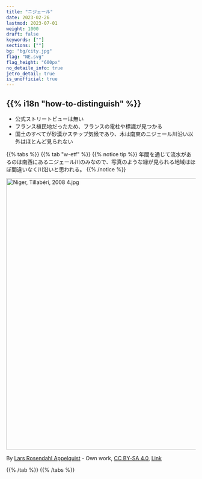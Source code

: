 ```yaml
---
title: "ニジェール"
date: 2023-02-26
lastmod: 2023-07-01
weight: 1000
draft: false
keywords: [""]
sections: [""]
bg: "bg/city.jpg"
flag: "NE.svg"
flag_height: "600px"
no_detaile_info: true
jetro_detail: true
is_unofficial: true
---
```


<div class="main-desciption country-description">
    <h2 class="section-title">{{% i18n "how-to-distinguish" %}}</h2>
    <ul class="rule-list">
        <li class="no-evidence">公式ストリートビューは無い</li>
        <li>フランス植民地だったため、フランスの電柱や標識が見つかる</li>
        <li>国土のすべてが砂漠かステップ気候であり、木は南東のニジェール川沿い以外はほとんど見られない</li>
    </ul>
</div>

{{% tabs %}}
{{% tab "w-etf" %}}
{{% notice tip %}}
年間を通じて流水があるのは南西にあるニジェール川のみなので、写真のような緑が見られる地域はほぼ間違いなく川沿いと思われる。
{{% /notice %}}
<div class="googlemap-if no-margin">
<p><a href="https://commons.wikimedia.org/wiki/File:Niger,_Tillab%C3%A9ri,_2008_4.jpg#/media/File:Niger,_Tillab%C3%A9ri,_2008_4.jpg"><img src="https://upload.wikimedia.org/wikipedia/commons/4/4c/Niger%2C_Tillab%C3%A9ri%2C_2008_4.jpg" alt="Niger, Tillabéri, 2008 4.jpg" height="720" width="960"></a></p><p>By <a href="//commons.wikimedia.org/w/index.php?title=User:Lars_Rosendahl_Appelquist&amp;action=edit&amp;redlink=1" class="new" title="User:Lars Rosendahl Appelquist (page does not exist)">Lars Rosendahl Appelquist</a> - <span class="int-own-work" lang="en">Own work</span>, <a href="https://creativecommons.org/licenses/by-sa/4.0" title="Creative Commons Attribution-Share Alike 4.0">CC BY-SA 4.0</a>, <a href="https://commons.wikimedia.org/w/index.php?curid=136247147">Link</a></p>
</div>

{{% /tab %}}
{{% /tabs %}}
